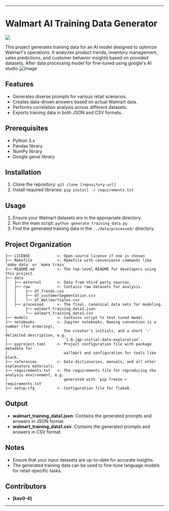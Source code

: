 
---

# Walmart AI Training Data Generator

<a target="_blank" href="https://cookiecutter-data-science.drivendata.org/">
    <img src="https://img.shields.io/badge/CCDS-Project%20template-328F97?logo=cookiecutter" />
</a>

This project generates training data for an AI model designed to optimize Walmart's operations. It analyzes product trends, inventory management, sales predictions, and customer behavior insights based on provided datasets.
After data processing model for fine-tuned using google's AI studio
![image](https://github.com/user-attachments/assets/ff62b694-8ab1-4651-9925-3ad64fea4760)

## Features

- Generates diverse prompts for various retail scenarios.
- Creates data-driven answers based on actual Walmart data.
- Performs correlation analysis across different datasets.
- Exports training data in both JSON and CSV formats.

## Prerequisites

- Python 3.x
- Pandas library
- NumPy library
- Google genai library

## Installation

1. Clone the repository: `git clone [repository-url]`
2. Install required libraries: `pip install -r requirements.txt`

## Usage

1. Ensure your Walmart datasets are in the appropriate directory.
2. Run the main script: `python generate_training_data.py`
3. Find the generated training data in the `../data/processed/` directory.

## Project Organization

```
├── LICENSE            <- Open-source license if one is chosen
├── Makefile           <- Makefile with convenience commands like `make data` or `make train`
├── README.md          <- The top-level README for developers using this project.
├── data
│   ├── external       <- Data from third party sources.
│   ├── raw            <- Contains raw datasets for analysis.
│   │    ├── df_Trends.csv
│   │    ├── df_customerSegmentation.csv
│   │    └── df_WallmartSales.csv
│   ├── processed      <- The final, canonical data sets for modeling.
│        ├── walmart_training_data1.json
│        └── walmart_training_data1.csv
├── models             <- Contains script to test tuned model.
├── notebooks          <- Jupyter notebooks. Naming convention is a number (for ordering),
│                         the creator's initials, and a short `-` delimited description, e.g.
│                         `1.0-jqp-initial-data-exploration`.
├── pyproject.toml     <- Project configuration file with package metadata for 
│                         wallmart and configuration for tools like black.
├── references         <- Data dictionaries, manuals, and all other explanatory materials.
├── requirements.txt   <- The requirements file for reproducing the analysis environment, e.g.
│                         generated with `pip freeze > requirements.txt`
├── setup.cfg          <- Configuration file for flake8.
```

## Output

- **walmart_training_data1.json**: Contains the generated prompts and answers in JSON format.
- **walmart_training_data1.csv**: Contains the generated prompts and answers in CSV format.

## Notes

- Ensure that your input datasets are up-to-date for accurate insights.
- The generated training data can be used to fine-tune language models for retail-specific tasks.

## Contributors

- **[kev0-4]** 



--- 

